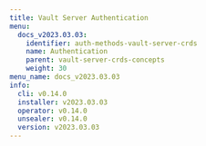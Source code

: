 ```yaml
---
title: Vault Server Authentication
menu:
  docs_v2023.03.03:
    identifier: auth-methods-vault-server-crds
    name: Authentication
    parent: vault-server-crds-concepts
    weight: 30
menu_name: docs_v2023.03.03
info:
  cli: v0.14.0
  installer: v2023.03.03
  operator: v0.14.0
  unsealer: v0.14.0
  version: v2023.03.03
---
```


